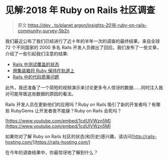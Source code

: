 # 见解:2018 年 Ruby on Rails 社区调查

> 原文:[https://dev . to/planet argon/insights-2018-ruby-on-rails-community-survey-5b2n](https://dev.to/planetargon/insights-2018-ruby-on-rails-community-survey-5b2n)

我们最近公布了我们已经进行了近十年的半年一次的调查的最终结果。来自全球 72 个不同国家的 2000 多名 Rails 开发人员做出了回应。我们发布了一些文章，介绍了一些引起我们注意的结果:

*   [Rails 中测试覆盖的状态](https://blog.planetargon.com/entries/the-state-of-test-coverage-in-rails)
*   [用集装箱将 Ruby 保持在轨道上](https://blog.planetargon.com/entries/keeping-ruby-on-rails-on-track-with-containers)
*   [Rails 中的代码质量问题](https://blog.planetargon.com/entries/code-quality-matters-in-rails)

此外，我还准备了一个简短的视频演示来讨论更多令人惊讶的数据……同时注入我对可能导致这些数据的原因的看法。

Rails 开发人员在更新他们的应用吗？Ruby on Rails 吸引了新的开发者吗？有哪些 RubyGems 让开发者夜不能寐？Ruby on Rails 会死吗？

[https://www.youtube.com/embed/1cdUIVWzn5M](https://www.youtube.com/embed/1cdUIVWzn5M)

如果你对了解 Ruby on Rails 社区的状态(和历史)感兴趣，请访问[http://rails-hosting.com/](https://rails-hosting.com/)

在今年的调查结果中，你最惊讶地了解到什么？